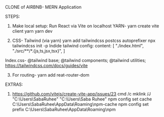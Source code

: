 CLONE of AIRBNB- MERN Application

STEPS:
1. Make local setup:
    Run React via Vite on localhost
    YARN-
    yarn create vite client
    yarn
    yarn dev

2. CSS- Tailwind (via yarn)
    yarn add tailwindcss postcss autoprefixer
    npx tailwindcss init -p
    Indide tailwind config:
    content: [
    "./index.html",
    "./src/**/*.{js,ts,jsx,tsx}",
  ]

  Index.css- 
    @tailwind base;
    @tailwind components;
    @tailwind utilities;
https://tailwindcss.com/docs/guides/vite

3. For routing-
    yarn add reat-router-dom





EXTRAS:
1. https://github.com/vitejs/create-vite-app/issues/23
    cmd /c mklink /J "C:\Users\SabaRuhee" "C:\Users\Saba Ruhee"
    npm config set cache C:\Users\SabaRuhee\AppData\Roaming\npm-cache
    npm config set prefix C:\Users\SabaRuhee\AppData\Roaming\npm